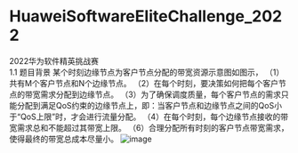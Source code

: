 # HuaweiSoftwareEliteChallenge_2022
2022华为软件精英挑战赛<br>
1.1 题目背景
某个时刻边缘节点为客户节点分配的带宽资源示意图如图示，
（1）共有M个客户节点和N个边缘节点。 
（2）在每个时刻，要决策如何把每个客户节点的带宽需求分配到边缘节点。
（3）为了确保调度质量，每个客户节点的需求只能分配到满足QoS约束的边缘节点上，即：当客户节点和边缘节点之间的QoS小于“QoS上限”时，才会进行流量分配。
（4）在每个时刻，每个边缘节点接收的带宽需求总和不能超过其带宽上限。
（6）合理分配所有时刻的客户节点带宽需求，使得最终的带宽总成本尽量小。
![image](https://user-images.githubusercontent.com/54426524/174443291-4fc7ed9c-130d-4b9a-8dc1-3022cd30faac.png)
